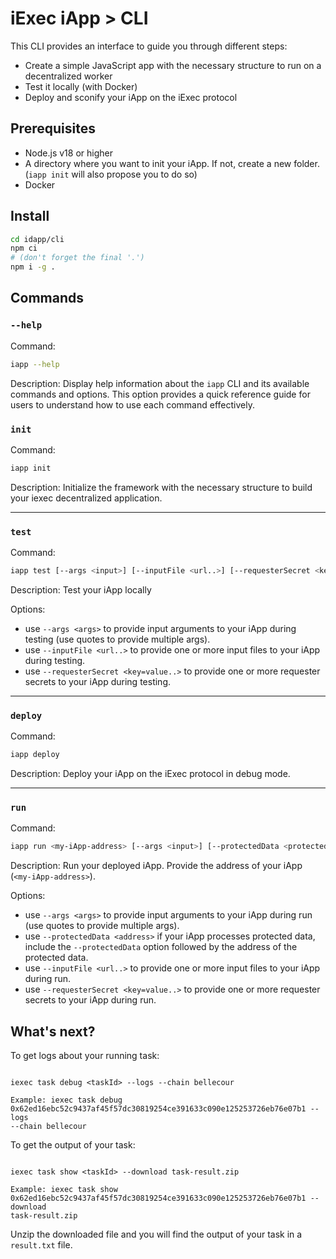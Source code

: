# iExec iApp > CLI

This CLI provides an interface to guide you through different steps:

- Create a simple JavaScript app with the necessary structure to run on a
  decentralized worker
- Test it locally (with Docker)
- Deploy and sconify your iApp on the iExec protocol

## Prerequisites

- Node.js v18 or higher
- A directory where you want to init your iApp. If not, create a new folder.
  (`iapp init` will also propose you to do so)
- Docker

## Install

```sh
cd idapp/cli
npm ci
# (don't forget the final '.')
npm i -g .
```

## Commands

### `--help`

Command:

```bash
iapp --help
```

Description: Display help information about the `iapp` CLI and its available
commands and options. This option provides a quick reference guide for users to
understand how to use each command effectively.

### `init`

Command:

```bash
iapp init
```

Description: Initialize the framework with the necessary structure to build your
iexec decentralized application.

---

### `test`

Command:

```bash
iapp test [--args <input>] [--inputFile <url..>] [--requesterSecret <key=value..>]
```

Description: Test your iApp locally

Options:

- use `--args <args>` to provide input arguments to your iApp during testing
  (use quotes to provide multiple args).
- use `--inputFile <url..>` to provide one or more input files to your iApp
  during testing.
- use `--requesterSecret <key=value..>` to provide one or more requester secrets
  to your iApp during testing.

---

### `deploy`

Command:

```bash
iapp deploy
```

Description: Deploy your iApp on the iExec protocol in debug mode.

---

### `run`

Command:

```bash
iapp run <my-iApp-address> [--args <input>] [--protectedData <protectedData-address>] [--inputFile <url..>]
```

Description: Run your deployed iApp. Provide the address of your iApp
(`<my-iApp-address>`).

Options:

- use `--args <args>` to provide input arguments to your iApp during run (use
  quotes to provide multiple args).
- use `--protectedData <address>` if your iApp processes protected data, include
  the `--protectedData` option followed by the address of the protected data.
- use `--inputFile <url..>` to provide one or more input files to your iApp
  during run.
- use `--requesterSecret <key=value..>` to provide one or more requester secrets
  to your iApp during run.

## What's next?

To get logs about your running task:

```

iexec task debug <taskId> --logs --chain bellecour

Example: iexec task debug
0x62ed16ebc52c9437af45f57dc30819254ce391633c090e125253726eb76e07b1 --logs
--chain bellecour

```

To get the output of your task:

```

iexec task show <taskId> --download task-result.zip

Example: iexec task show
0x62ed16ebc52c9437af45f57dc30819254ce391633c090e125253726eb76e07b1 --download
task-result.zip

```

Unzip the downloaded file and you will find the output of your task in a
`result.txt` file.

```

```
